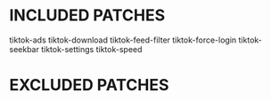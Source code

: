 # INCLUDED PATCHES
tiktok-ads
tiktok-download
tiktok-feed-filter
tiktok-force-login
tiktok-seekbar
tiktok-settings
tiktok-speed
# EXCLUDED PATCHES
